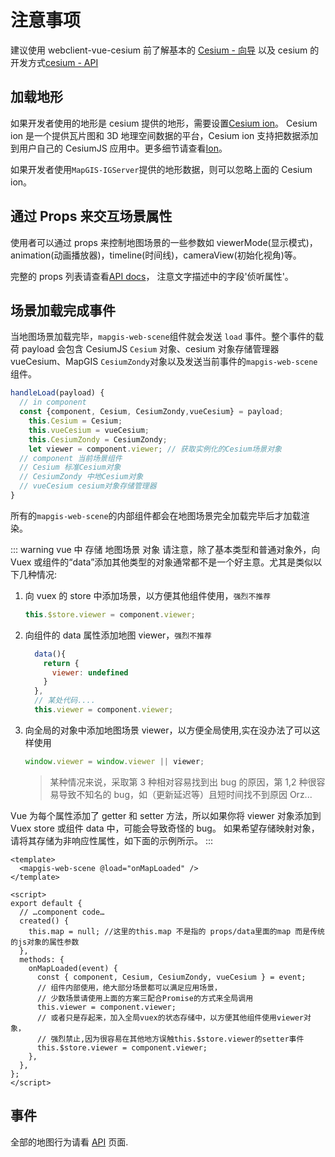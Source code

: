 # 注意事项

建议使用 webclient-vue-cesium 前了解基本的 [Cesium - 向导](https://cesium.com/docs/) 以及 cesium 的开发方式[cesium - API](https://cesium.com/docs/cesiumjs-ref-doc/)

## 加载地形

如果开发者使用的地形是 cesium 提供的地形，需要设置[Cesium ion](https://cesium.com/docs/oauth/)。 Cesium ion 是一个提供瓦片图和 3D 地理空间数据的平台，Cesium ion 支持把数据添加到用户自己的 CesiumJS 应用中。更多细节请查看[Ion](https://cesium.com/ion)。

如果开发者使用`MapGIS-IGServer`提供的地形数据，则可以忽略上面的 Cesium ion。

## 通过 Props 来交互场景属性

使用者可以通过 props 来控制地图场景的一些参数如 viewerMode(显示模式)，animation(动画播放器)，timeline(时间线)，cameraView(初始化视角)等。

完整的 props 列表请查看[API docs](/api/#props)， 注意文字描述中的字段'侦听属性'。

## 场景加载完成事件

当地图场景加载完毕，`mapgis-web-scene`组件就会发送 `load` 事件。整个事件的载荷 payload 会包含 CesiumJS `Cesium` 对象、cesium 对象存储管理器 vueCesium、MapGIS `CesiumZondy`对象以及发送当前事件的`mapgis-web-scene`组件。

```js
handleLoad(payload) {
  // in component
  const {component, Cesium, CesiumZondy,vueCesium} = payload;
    this.Cesium = Cesium;
    this.vueCesium = vueCesium;
    this.CesiumZondy = CesiumZondy;
    let viewer = component.viewer; // 获取实例化的Cesium场景对象
  // component 当前场景组件
  // Cesium 标准Cesium对象
  // CesiumZondy 中地Cesium对象
  // vueCesium cesium对象存储管理器
}
```

所有的`mapgis-web-scene`的内部组件都会在地图场景完全加载完毕后才加载渲染。

::: warning vue 中 存储 地图场景 对象
请注意，除了基本类型和普通对象外，向 Vuex 或组件的“data”添加其他类型的对象通常都不是一个好主意。尤其是类似以下几种情况:

1.  向 vuex 的 store 中添加场景，以方便其他组件使用，`强烈不推荐`
    ```js
    this.$store.viewer = component.viewer;
    ```
2.  向组件的 data 属性添加地图 viewer，`强烈不推荐`
    ```js
      data(){
        return {
          viewer: undefined
        }
      },
      // 某处代码....
      this.viewer = component.viewer;
    ```
3.  向全局的对象中添加地图场景 viewer，以方便全局使用,实在没办法了可以这样使用
    ```js
    window.viewer = window.viewer || viewer;
    ```
    > 某种情况来说，采取第 3 种相对容易找到出 bug 的原因，第 1,2 种很容易导致不知名的 bug，如（更新延迟等）且短时间找不到原因 Orz...

Vue 为每个属性添加了 getter 和 setter 方法，所以如果你将 viewer 对象添加到 Vuex store 或组件 data 中，可能会导致奇怪的 bug。
如果希望存储映射对象，请将其存储为非响应性属性，如下面的示例所示。
:::

```vue
<template>
  <mapgis-web-scene @load="onMapLoaded" />
</template>

<script>
export default {
  // …component code…
  created() {
    this.map = null; //这里的this.map 不是指的 props/data里面的map 而是传统的js对象的属性参数
  },
  methods: {
    onMapLoaded(event) {
      const { component, Cesium, CesiumZondy, vueCesium } = event;
      // 组件内部使用，绝大部分场景都可以满足应用场景，
      // 少数场景请使用上面的方案三配合Promise的方式来全局调用
      this.viewer = component.viewer;
      // 或者只是存起来，加入全局vuex的状态存储中，以方便其他组件使用viewer对象，
      // 强烈禁止,因为很容易在其他地方误触this.$store.viewer的setter事件
      this.$store.viewer = component.viewer;
    },
  },
};
</script>
```

## 事件

全部的地图行为请看 [API](/api/#events) 页面.
